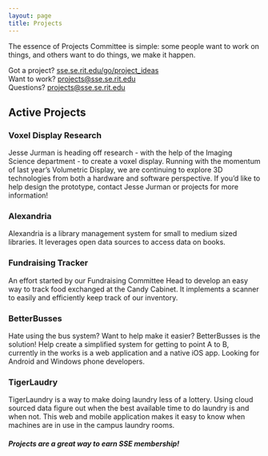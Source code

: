 ```yaml
---
layout: page
title: Projects
---
```

The essence of Projects Committee is simple: some people want to work on things,
and others want to do things, we make it happen.

Got a project?     [sse.se.rit.edu/go/project_ideas][1]<br>
Want to work?      <projects@sse.se.rit.edu><br>
Questions?       <projects@sse.se.rit.edu><br>

## Active Projects

### Voxel Display Research
Jesse Jurman is heading off research - with the help of the Imaging Science department - to create a voxel display. Running with the momentum of last year’s Volumetric Display, we are continuing to explore 3D technologies from both a hardware and software perspective. If you’d like to help design the prototype, contact Jesse Jurman or projects for more information!

### Alexandria

Alexandria is a library management system for small to medium sized libraries. It leverages open data sources to access data on books.

### Fundraising Tracker

An effort started by our Fundraising Committee Head to develop an easy way to track food exchanged at the Candy Cabinet. It implements a scanner to easily and efficiently keep track of our inventory.

### BetterBusses

Hate using the bus system? Want to help make it easier? BetterBusses is the solution! Help create a simplified system for getting to point A to B, currently in the works is a web application and a native iOS app. Looking for Android and Windows phone developers.

### TigerLaudry

TigerLaundry is a way to make doing laundry less of a lottery. Using cloud sourced data figure out when the best available time to do laundry is and when not. This web and mobile application makes it easy to know when machines are in use in the campus laundry rooms.

##### Projects are a great way to earn SSE membership!

[1]: "https://sse.se.rit.edu/go/project_ideas"